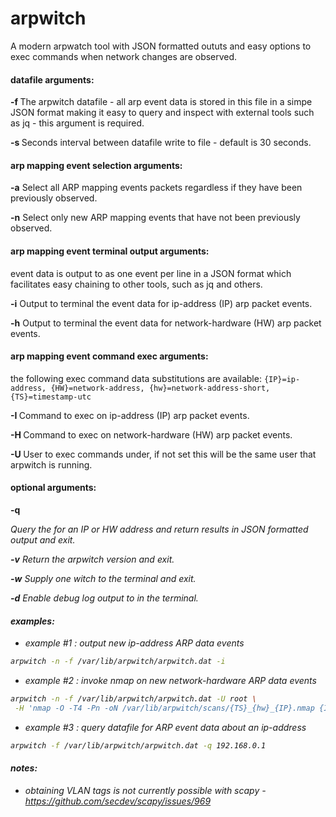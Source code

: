 # arpwitch

A modern arpwatch tool with JSON formatted oututs and easy options to exec commands when network changes are observed.

#### datafile arguments:
**-f <datafile>**   The arpwitch datafile - all arp event data is stored in this file in a simpe JSON format making it easy to query and inspect with external tools such as jq - this argument is required.
                 
**-s <seconds>**    Seconds interval between datafile write to file - default is 30 seconds.

#### arp mapping event selection arguments:
**-a**              Select all ARP mapping events packets regardless if they have been previously observed.
                 
**-n**              Select only new ARP mapping events that have not been previously observed.

#### arp mapping event terminal output arguments:
event data is output to <stdout> as one event per line in a JSON format which facilitates easy chaining to other tools, such as jq and others.

**-i**              Output to terminal the event data for ip-address (IP) arp packet events.
                 
**-h**              Output to terminal the event data for network-hardware (HW) arp packet events.

#### arp mapping event command exec arguments:
the following exec command data substitutions are available: `{IP}=ip-address, {HW}=network-address, {hw}=network-address-short, {TS}=timestamp-utc`

**-I <command>**   Command to exec on ip-address (IP) arp packet events.

**-H <command>**   Command to exec on network-hardware (HW) arp packet events.

**-U <user>**      User to exec commands under, if not set this will be the same user that arpwitch is running.

#### optional arguments:
**-q <address>**    Query the <datafile> for an IP or HW address and return results in JSON formatted output and exit.

**-v**              Return the arpwitch version and exit.

**-w**              Supply one witch to the terminal and exit.

**-d**              Enable debug log output to <stderr> in the terminal.

#### examples:
 - example #1 : output new ip-address ARP data events
```bash
arpwitch -n -f /var/lib/arpwitch/arpwitch.dat -i
```

- example #2 : invoke nmap on new network-hardware ARP data events
```bash
arpwitch -n -f /var/lib/arpwitch/arpwitch.dat -U root \
 -H 'nmap -O -T4 -Pn -oN /var/lib/arpwitch/scans/{TS}_{hw}_{IP}.nmap {IP}'
```

- example #3 : query datafile for ARP event data about an ip-address
```bash
arpwitch -f /var/lib/arpwitch/arpwitch.dat -q 192.168.0.1
```

#### notes:
 - obtaining VLAN tags is not currently possible with scapy - https://github.com/secdev/scapy/issues/969
